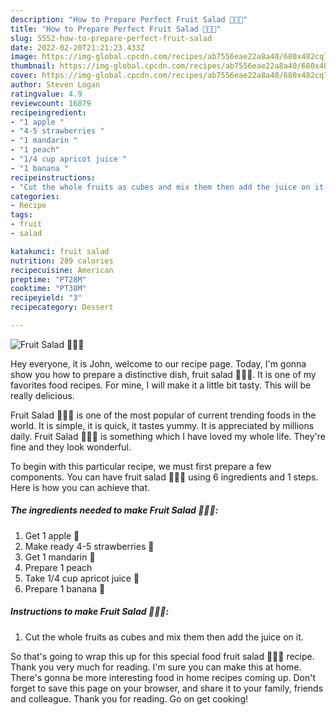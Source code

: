 ```yaml
---
description: "How to Prepare Perfect Fruit Salad 🍎🍓🍌"
title: "How to Prepare Perfect Fruit Salad 🍎🍓🍌"
slug: 5552-how-to-prepare-perfect-fruit-salad
date: 2022-02-20T21:21:23.433Z
image: https://img-global.cpcdn.com/recipes/ab7556eae22a8a40/680x482cq70/fruit-salad-recipe-main-photo.jpg
thumbnail: https://img-global.cpcdn.com/recipes/ab7556eae22a8a40/680x482cq70/fruit-salad-recipe-main-photo.jpg
cover: https://img-global.cpcdn.com/recipes/ab7556eae22a8a40/680x482cq70/fruit-salad-recipe-main-photo.jpg
author: Steven Logan
ratingvalue: 4.9
reviewcount: 16879
recipeingredient:
- "1 apple "
- "4-5 strawberries "
- "1 mandarin "
- "1 peach"
- "1/4 cup apricot juice "
- "1 banana "
recipeinstructions:
- "Cut the whole fruits as cubes and mix them then add the juice on it."
categories:
- Recipe
tags:
- fruit
- salad

katakunci: fruit salad 
nutrition: 289 calories
recipecuisine: American
preptime: "PT28M"
cooktime: "PT38M"
recipeyield: "3"
recipecategory: Dessert

---
```



![Fruit Salad 🍎🍓🍌](https://img-global.cpcdn.com/recipes/ab7556eae22a8a40/680x482cq70/fruit-salad-recipe-main-photo.jpg)

Hey everyone, it is John, welcome to our recipe page. Today, I'm gonna show you how to prepare a distinctive dish, fruit salad 🍎🍓🍌. It is one of my favorites food recipes. For mine, I will make it a little bit tasty. This will be really delicious.



Fruit Salad 🍎🍓🍌 is one of the most popular of current trending foods in the world. It is simple, it is quick, it tastes yummy. It is appreciated by millions daily. Fruit Salad 🍎🍓🍌 is something which I have loved my whole life. They're fine and they look wonderful.


To begin with this particular recipe, we must first prepare a few components. You can have fruit salad 🍎🍓🍌 using 6 ingredients and 1 steps. Here is how you can achieve that.

<!--inarticleads1-->

##### The ingredients needed to make Fruit Salad 🍎🍓🍌:

1. Get 1 apple 🍎
1. Make ready 4-5 strawberries 🍓
1. Get 1 mandarin 🍊
1. Prepare 1 peach
1. Take 1/4 cup apricot juice 🍑
1. Prepare 1 banana 🍌




<!--inarticleads2-->

##### Instructions to make Fruit Salad 🍎🍓🍌:

1. Cut the whole fruits as cubes and mix them then add the juice on it.




So that's going to wrap this up for this special food fruit salad 🍎🍓🍌 recipe. Thank you very much for reading. I'm sure you can make this at home. There's gonna be more interesting food in home recipes coming up. Don't forget to save this page on your browser, and share it to your family, friends and colleague. Thank you for reading. Go on get cooking!
